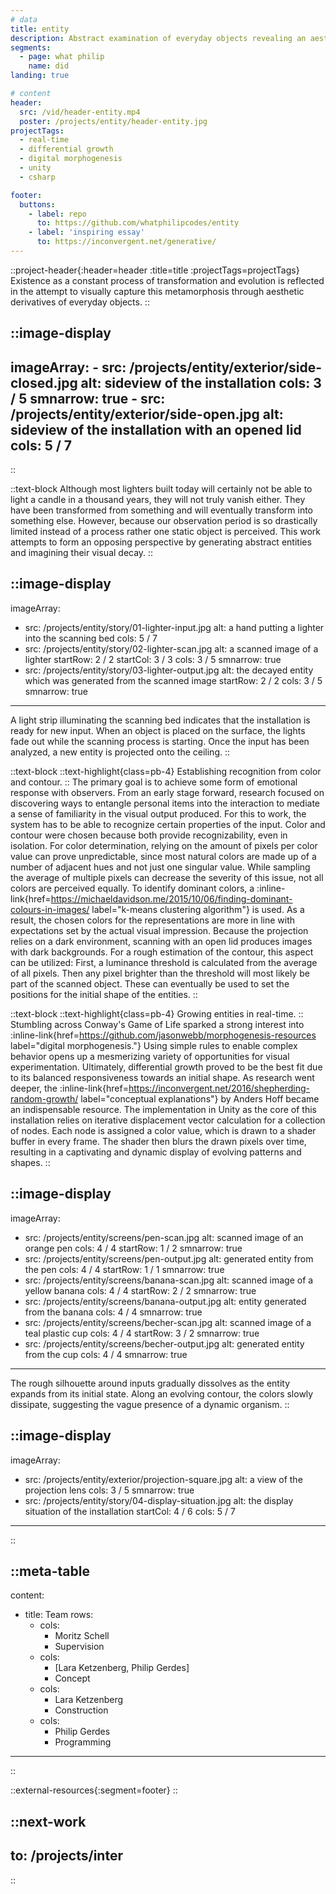 ```yaml
---
# data
title: entity
description: Abstract examination of everyday objects revealing an aesthetic derivative subject to inexorable decay.
segments:
  - page: what philip
    name: did
landing: true

# content
header:
  src: /vid/header-entity.mp4
  poster: /projects/entity/header-entity.jpg
projectTags:
  - real-time
  - differential growth
  - digital morphogenesis
  - unity
  - csharp

footer:
  buttons:
    - label: repo
      to: https://github.com/whatphilipcodes/entity
    - label: 'inspiring essay'
      to: https://inconvergent.net/generative/
---
```


::project-header{:header=header :title=title :projectTags=projectTags}
Existence as a constant process of transformation and evolution is reflected in the attempt to visually capture this metamorphosis through aesthetic derivatives of everyday objects.
::

::image-display
---
imageArray:
    - src: /projects/entity/exterior/side-closed.jpg
      alt: sideview of the installation
      cols: 3 / 5
      smnarrow: true
    - src: /projects/entity/exterior/side-open.jpg
      alt: sideview of the installation with an opened lid
      cols: 5 / 7
---
::

::text-block
Although most lighters built today will certainly not be able to light a candle in a thousand years, they will not truly vanish either. They have been transformed from something and will eventually transform into something else. However, because our observation period is so drastically limited instead of a process rather one static object is perceived. This work attempts to form an opposing perspective by generating abstract entities and imagining their visual decay.
::

::image-display
---
imageArray:
  - src: /projects/entity/story/01-lighter-input.jpg
    alt: a hand putting a lighter into the scanning bed
    cols: 5 / 7
  - src: /projects/entity/story/02-lighter-scan.jpg
    alt: a scanned image of a lighter
    startRow: 2 / 2
    startCol: 3 / 3
    cols: 3 / 5
    smnarrow: true
  - src: /projects/entity/story/03-lighter-output.jpg
    alt: the decayed entity which was generated from the scanned image
    startRow: 2 / 2
    cols:  3 / 5
    smnarrow: true
---
A light strip illuminating the scanning bed indicates that the installation is ready for new input. When an object is placed on the surface, the lights fade out while the scanning process is starting. Once the input has been analyzed, a new entity is projected onto the ceiling.
::

::text-block
::text-highlight{class=pb-4}
Establishing recognition from color and contour.
::
The primary goal is to achieve some form of emotional response with observers. From an early stage forward, research focused on discovering ways to entangle personal items into the interaction to mediate a sense of familiarity in the visual output produced. For this to work, the system has to be able to recognize certain properties of the input. Color and contour were chosen because both provide recognizability, even in isolation. For color determination, relying on the amount of pixels per color value can prove unpredictable, since most natural colors are made up of a number of adjacent hues and not just one singular value. While sampling the average of multiple pixels can decrease the severity of this issue, not all colors are perceived equally. To identify dominant colors, a :inline-link{href=https://michaeldavidson.me/2015/10/06/finding-dominant-colours-in-images/ label="k-means clustering algorithm"} is used. As a result, the chosen colors for the representations are more in line with expectations set by the actual visual impression. Because the projection relies on a dark environment, scanning with an open lid produces images with dark backgrounds. For a rough estimation of the contour, this aspect can be utilized: First, a luminance threshold is calculated from the average of all pixels. Then any pixel brighter than the threshold will most likely be part of the scanned object. These can eventually be used to set the positions for the initial shape of the entities.
::

::text-block
::text-highlight{class=pb-4}
Growing entities in real-time.
::
Stumbling across Conway's Game of Life sparked a strong interest into :inline-link{href=https://github.com/jasonwebb/morphogenesis-resources label="digital morphogenesis."} Using simple rules to enable complex behavior opens up a mesmerizing variety of opportunities for visual experimentation. Ultimately, differential growth proved to be the best fit due to its balanced responsiveness towards an initial shape. As research went deeper, the :inline-link{href=https://inconvergent.net/2016/shepherding-random-growth/ label="conceptual explanations"} by Anders Hoff became an indispensable resource. The implementation in Unity as the core of this installation relies on iterative displacement vector calculation for a collection of nodes. Each node is assigned a color value, which is drawn to a shader buffer in every frame. The shader then blurs the drawn pixels over time, resulting in a captivating and dynamic display of evolving patterns and shapes.
::

::image-display
---
imageArray:
  - src: /projects/entity/screens/pen-scan.jpg
    alt: scanned image of an orange pen
    cols: 4 / 4
    startRow: 1 / 2
    smnarrow: true
  - src: /projects/entity/screens/pen-output.jpg
    alt: generated entity from the pen
    cols: 4 / 4
    startRow: 1 / 1
    smnarrow: true
  - src: /projects/entity/screens/banana-scan.jpg
    alt: scanned image of a yellow banana
    cols: 4 / 4
    startRow: 2 / 2
    smnarrow: true
  - src: /projects/entity/screens/banana-output.jpg
    alt: entity generated from the banana
    cols: 4 / 4
    smnarrow: true
  - src: /projects/entity/screens/becher-scan.jpg
    alt: scanned image of a teal plastic cup
    cols: 4 / 4
    startRow: 3 / 2
    smnarrow: true
  - src: /projects/entity/screens/becher-output.jpg
    alt: generated entity from the cup
    cols: 4 / 4
    smnarrow: true
---
The rough silhouette around inputs gradually dissolves as the entity expands from its initial state. Along an evolving contour, the colors slowly dissipate, suggesting the vague presence of a dynamic organism.
::

::image-display
---
imageArray:
  - src: /projects/entity/exterior/projection-square.jpg
    alt: a view of the projection lens
    cols: 3 / 5
    smnarrow: true
  - src: /projects/entity/story/04-display-situation.jpg
    alt: the display situation of the installation
    startCol: 4 / 6
    cols: 5 / 7
---
::


::meta-table
---
content:
  - title: Team
    rows:
      - cols: 
        - Moritz Schell
        - Supervision
      - cols: 
        - [Lara Ketzenberg, Philip Gerdes]
        - Concept
      - cols: 
        - Lara Ketzenberg
        - Construction
      - cols: 
        - Philip Gerdes
        - Programming
---
::

::external-resources{:segment=footer}
::

::next-work
---
to: /projects/inter
---
::